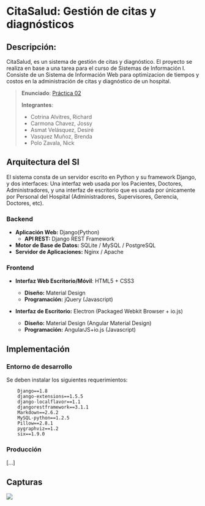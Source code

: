 # CitaSalud: Gestión de citas y diagnósticos

## Descripción:
CitaSalud, es un sistema de gestión de citas y diagnóstico. El proyecto se realiza en base a una tarea para el curso de Sistemas de Información I.
Consiste de un Sistema de Información Web para optimizacion de tiempos y costos en la administración de citas y diagnóstico de un hospital.

> **Enunciado**: [Práctica 02](./docs/README.md)
>
> **Integrantes**:
> - Cotrina Alvitres, Richard
> - Carmona Chavez, Jossy
> - Asmat Velásquez, Desiré
> - Vasquez Muñoz, Brenda
> - Polo Zavala, Nick

## Arquitectura del SI
El sistema consta de un servidor escrito en Python y su framework Django, y dos interfaces: Una interfaz web usada por los Pacientes, Doctores, Administradores, y una interfaz de escritorio que es usada por únicamente por Personal del Hospital (Administradores, Supervisores, Gerencia, Doctores, etc).

### Backend
- **Aplicación Web:** Django(Python)
	- **API REST:** Django REST Framework
- **Motor de Base de Datos:** SQLite / MySQL / PostgreSQL
- **Servidor de Aplicaciones:** Nginx / Apache

### Frontend
- **Interfaz Web Escritorio/Móvil**: HTML5 + CSS3
	- **Diseño:** Material Design 
	- **Programación:** jQuery (Javascript)
	
- **Interfaz de Escritorio:** Electron (Packaged Webkit Browser + io.js)
	- **Diseño:** Material Design (Angular Material Design) 
	- **Programación:** AngularJS+io.js (Javascript)
		
## Implementación

### Entorno de desarrollo

Se deben instalar los siguientes requerimientos:
```
	Django==1.8
	django-extensions==1.5.5
	django-localflavor==1.1
	djangorestframework==3.1.1
	Markdown==2.6.2
	MySQL-python==1.2.5
	Pillow==2.8.1
	pygraphviz==1.2
	six==1.9.0
```

### Producción
[...]

## Capturas
![](https://raw.github.com/rcotrina94/citasalud/master/docs/images/001.png)
